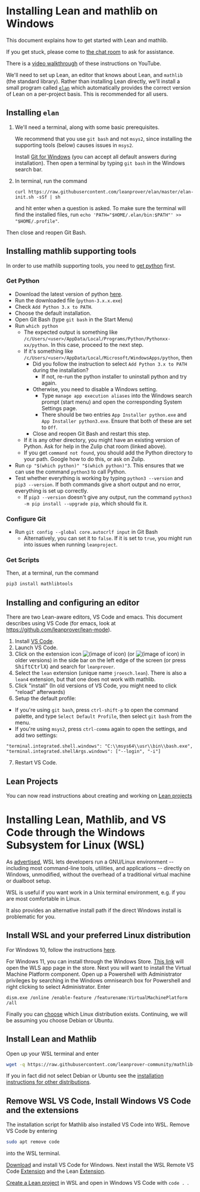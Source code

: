 # Installing Lean and mathlib on Windows

This document explains how to get started with Lean and mathlib.

If you get stuck, please come to [the chat room](https://leanprover.zulipchat.com/) to ask for
assistance.

There is a [video walkthrough](https://www.youtube.com/watch?v=y3GsHIe4wZ4) of these instructions on YouTube.

We'll need to set up Lean, an editor that knows about Lean, and `mathlib` (the standard library).
Rather than installing Lean directly, we'll install a small program called [`elan`](https://github.com/leanprover/elan) which
automatically provides the correct version of Lean on a per-project basis. This is recommended for
all users.

## Installing `elan`

1. We'll need a terminal, along with some basic prerequisites.

   We recommend that you use `git bash` and not `msys2`, since installing the supporting tools (below) causes issues in `msys2`.

   Install [Git for Windows](https://gitforwindows.org/) (you can accept all default answers during installation).
   Then open a terminal by typing `git bash` in the Windows search bar.

2. In terminal, run the command

   `curl https://raw.githubusercontent.com/leanprover/elan/master/elan-init.sh -sSf | sh`

   and hit enter when a question is asked.
   To make sure the terminal will find the installed files, run `echo 'PATH="$HOME/.elan/bin:$PATH"' >> "$HOME/.profile"`.

  Then close and reopen Git Bash.

## Installing mathlib supporting tools

In order to use mathlib supporting tools, you need to [get python](https://www.python.org/downloads/) first.

### Get Python

* Download the latest version of python [here](https://www.python.org/downloads/).
* Run the downloaded file (`python-3.x.x.exe`)
* Check `Add Python 3.x to PATH`.
* Choose the default installation.
* Open Git Bash (type `git bash` in the Start Menu)
* Run `which python`
  * The expected output is something like `/c/Users/<user>/AppData/Local/Programs/Python/Pythonxx-xx/python`. In this case, proceed to the next step.
  * If it's something like `/c/Users/<user>/AppData/Local/Microsoft/WindowsApps/python`, then
    * Did you follow the instruction to select `Add Python 3.x to PATH` during the installation?
      * If not, re-run the python installer to uninstall python and try again.
    * Otherwise, you need to disable a Windows setting.
      * Type `manage app execution aliases` into the Windows search prompt (start menu) and open the corresponding System Settings page.
      * There should be two entries `App Installer python.exe` and `App Installer python3.exe`. Ensure that both of these are set to `Off`.
    * Close and reopen Git Bash and restart this step.
  * If it is any other directory, you might have an existing version of Python. Ask for help in the Zulip chat room (linked above).
  * If you get `command not found`, you should add the Python directory to your path. Google how to do this, or ask on Zulip.
* Run `cp "$(which python)" "$(which python)"3`. This ensures that we can use the command `python3` to call Python.
* Test whether everything is working by typing `python3 --version` and `pip3 --version`. If both commands give a short output and no error, everything is set up correctly.
  * If `pip3 --version` doesn't give any output, run the command `python3 -m pip install --upgrade pip`, which should fix it.


### Configure Git

* Run `git config --global core.autocrlf input` in Git Bash
  * Alternatively, you can set it to `false`. If it is set to `true`, you might run into issues when running `leanproject`.

### Get Scripts

Then, at a terminal, run the command
  ```bash
  pip3 install mathlibtools
  ```

## Installing and configuring an editor

There are two Lean-aware editors, VS Code and emacs.
This document describes using VS Code (for emacs, look at https://github.com/leanprover/lean-mode).

1. Install [VS Code](https://code.visualstudio.com/).
2. Launch VS Code.
3. Click on the extension icon ![(image of icon)](img/new-extensions-icon.png)
   (or ![(image of icon)](img/extensions-icon.png) in older versions) in the side bar on the left edge of
   the screen (or press <kbd>Shift</kbd><kbd>Ctrl</kbd><kbd>X</kbd>) and search for `leanprover`.
4. Select the `lean` extension (unique name `jroesch.lean`). There is also a
   `lean4` extension, but that one does not work with mathlib.
5. Click "install" (In old versions of VS Code, you might need to click "reload" afterwards)
6. Setup the default profile:
  * If you're using `git bash`, press `ctrl-shift-p` to open the command palette, and type
    `Select Default Profile`, then select `git bash` from the menu.
  * If you're using `msys2`, press `ctrl-comma` again to open the settings, and add two settings:
  ```text
  "terminal.integrated.shell.windows": "C:\\msys64\\usr\\bin\\bash.exe",
  "terminal.integrated.shellArgs.windows": ["--login", "-i"]
  ```
7. Restart VS Code.


## Lean Projects

You can now read instructions about creating and working on [Lean projects](project.html)

# Installing Lean, Mathlib, and VS Code through the Windows Subsystem for Linux (WSL) 

As [advertised](https://docs.microsoft.com/en-us/windows/wsl/about), WSL lets developers run a GNU/Linux environment -- including most command-line tools, utilities, and applications -- directly on Windows, unmodified, without the overhead of a traditional virtual machine or dualboot setup.

WSL is useful if you want work in a Unix terminal environment, e.g. if you are most comfortable in Linux. 

It also provides an alternative install path if the direct Windows install is problematic for you. 

## Install WSL and your preferred Linux distribution

For Windows 10, follow the instructions [here](https://docs.microsoft.com/en-us/windows/wsl/install). 

For Windows 11, you can install through the Windows Store. [This link](https://aka.ms/wslstorepage) will 
open the WLS app page in the store. Next you will want to install the Virtual Machine Platform 
component. Open up a Powershell with Administrator privileges by searching in the Windows omnisearch box 
for Powershell and right clicking to select Administrator. Enter
```
dism.exe /online /enable-feature /featurename:VirtualMachinePlatform /all 
```
Finally you can [choose](https://aka.ms/wslstore) which Linux distribution exists. Continuing, we 
will be assuming you choose Debian or Ubuntu. 

## Install Lean and Mathlib 

Open up your WSL terminal and enter 
```bash
wget -q https://raw.githubusercontent.com/leanprover-community/mathlib-tools/master/scripts/install_debian.sh && bash install_debian.sh ; rm -f install_debian.sh && source ~/.profile
```
If you in fact did not select Debian or Ubuntu see the [installation instructions for other distributions](https://leanprover-community.github.io/install/linux.html).

## Remove WSL VS Code, Install Windows VS Code and the extensions

The installation script for Mathlib also installed VS Code into WSL. Remove VS Code by entering 
```bash
sudo apt remove code 
```
into the WSL terminal.

[Download](https://code.visualstudio.com/download) and install VS Code for Windows. Next install the WSL Remote VS Code [Extension](https://marketplace.visualstudio.com/items?itemName=ms-vscode-remote.remote-wsl) and the Lean [Extension](https://marketplace.visualstudio.com/items?itemName=jroesch.lean). 

[Create a Lean project](https://leanprover-community.github.io/install/project.html) in WSL and open in Windows VS Code with `code . `. 
